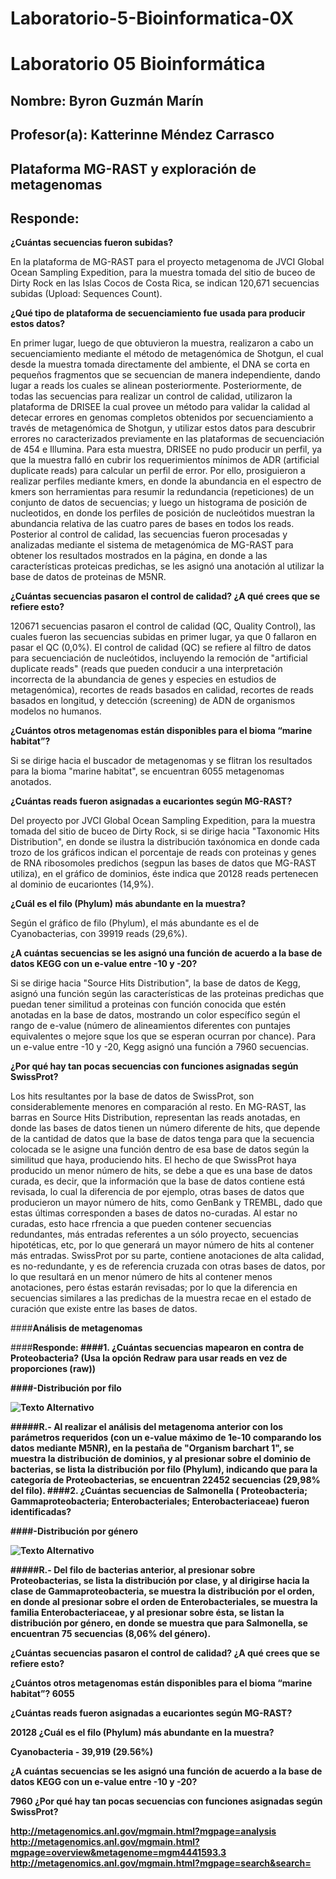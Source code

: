 # Laboratorio-5-Bioinformatica-0X

# Laboratorio 05 Bioinformática

## Nombre: Byron Guzmán Marín

## Profesor(a): Katterinne Méndez Carrasco

 ## Plataforma MG-RAST y exploración de metagenomas

## Responde:
__¿Cuántas secuencias fueron subidas?__ 

En la plataforma de MG-RAST para el proyecto metagenoma de JVCI Global Ocean Sampling Expedition, para la muestra tomada del sitio de buceo de Dirty Rock en las Islas Cocos de Costa Rica, se indican 120,671 secuencias subidas (Upload: Sequences Count). 

__¿Qué tipo de plataforma de secuenciamiento fue usada para producir estos datos?__

En primer lugar, luego de que obtuvieron la muestra, realizaron a cabo un secuenciamiento mediante el método de metagenómica de Shotgun, el cual desde la muestra tomada directamente del ambiente, el DNA se corta en pequeños fragmentos que se secuencian de manera independiente, dando lugar a reads los cuales se alinean posteriormente. Posteriormente, de todas las secuencias para realizar un control de calidad, utilizaron la plataforma de DRISEE la cual provee un método para validar la calidad al detecar errores en genomas completos obtenidos por secuenciamiento a través de metagenómica de Shotgun, y utilizar estos datos para descubrir errores no caracterizados previamente en las plataformas de secuenciación de 454 e Illumina. Para esta muestra, DRISEE no pudo producir un perfil, ya que la muestra falló en cubrir los requerimientos mínimos de ADR (artificial duplicate reads) para calcular un perfil de error. Por ello, prosiguieron a realizar perfiles mediante kmers, en donde la abundancia en el espectro de kmers son herramientas para resumir la redundancia (repeticiones) de un conjunto de datos de secuencias; y luego un histograma de posición de nucleotidos, en donde los perfiles de posición de nucleótidos muestran la abundancia relativa de las cuatro pares de bases en todos los reads. Posterior al control de calidad, las secuencias fueron procesadas y analizadas mediante el sistema de metagenómica de MG-RAST para obtener los resultados mostrados en la página, en donde a las características proteicas predichas, se les asignó una anotación al utilizar la base de datos de proteinas de M5NR.

__¿Cuántas secuencias pasaron el control de calidad? ¿A qué crees que se refiere esto?__

120671 secuencias pasaron el control de calidad (QC, Quality Control), las cuales fueron las secuencias subidas en primer lugar, ya que 0 fallaron en pasar el QC (0,0%). El control de calidad (QC) se refiere al filtro de datos para secuenciación de nucleótidos, incluyendo la remoción de "artificial duplicate reads" (reads que pueden conducir a una interpretación incorrecta de la abundancia de genes y especies en estudios de metagenómica), recortes de reads basados en calidad, recortes de reads basados en longitud, y detección (screening) de ADN de organismos modelos no humanos.

__¿Cuántos otros metagenomas están disponibles para el bioma “marine habitat”?__

Si se dirige hacia el buscador de metagenomas y se flitran los resultados para la bioma "marine habitat", se encuentran 6055 metagenomas anotados.

__¿Cuántas reads fueron asignadas a eucariontes según MG-RAST?__

Del proyecto por JVCI Global Ocean Sampling Expedition, para la muestra tomada del sitio de buceo de Dirty Rock, si se dirige hacia "Taxonomic Hits Distribution", en donde se ilustra la distribución taxónomica en donde cada trozo de los gráficos indican el porcentaje de reads con proteinas y genes de RNA ribosomoles predichos (segpun las bases de datos que MG-RAST utiliza), en el gráfico de dominios, éste indica que 20128 reads pertenecen al dominio de eucariontes (14,9%).

__¿Cuál es el filo (Phylum) más abundante en la muestra?__

Según el gráfico de filo (Phylum), el más abundante es el de Cyanobacterias, con 39919 reads (29,6%).

__¿A cuántas secuencias se les asignó una función de acuerdo a la base de datos KEGG con un e-value entre -10 y -20?__

 Si se dirige hacia "Source Hits Distribution", la base de datos de Kegg, asignó una función según las características de las proteinas predichas que puedan tener similitud a proteinas con función conocida que estén anotadas en la base de datos, mostrando un color específico según el rango de e-value (número de alineamientos diferentes con puntajes equivalentes o mejore sque los que se esperan ocurran por chance). Para un e-value entre -10 y -20, Kegg asignó una función a 7960 secuencias.

__¿Por qué hay tan pocas secuencias con funciones asignadas según SwissProt?__

 Los hits resultantes por la base de datos de SwissProt, son considerablemente menores en comparación al resto. En MG-RAST, las barras en Source Hits Distribution, representan las reads anotadas, en donde las bases de datos tienen un número diferente de hits, que depende de la cantidad de datos que la base de datos tenga para que la secuencia colocada se le asigne una función dentro de esa base de datos según la similitud que haya, produciendo hits. El hecho de que SwissProt haya producido un menor número de hits, se debe a que es una base de datos curada, es decir, que la información que la base de datos contiene está revisada, lo cual la diferencia de por ejemplo, otras bases de datos que producieron un mayor número de hits, como GenBank y TREMBL, dado que estas últimas corresponden a bases de datos no-curadas. Al estar no curadas, esto hace rfrencia a que pueden contener secuencias redundantes, más entradas referentes a un sólo proyecto, secuencias hipotéticas, etc, por lo que generará un mayor número de hits al contener más entradas. SwissProt por su parte, contiene anotaciones de alta calidad, es no-redundante, y es de referencia cruzada con otras bases de datos, por lo que resultará en un menor número de hits al contener menos anotaciones, pero éstas estarán revisadas; por lo que la diferencia en secuencias similares a las predichas de la muestra recae en el estado de curación que existe entre las bases de datos.

####<strong>Análisis de metagenomas</strong>

####<strong>Responde:
####1. ¿Cuántas secuencias mapearon en contra de Proteobacteria? (Usa la opción Redraw para usar reads en vez de proporciones (raw))

####<strong>-Distribución por filo

![Texto Alternativo](http://i.imgur.com/z2ej6qX.png)

#####R.- Al realizar el análisis del metagenoma anterior con los parámetros requeridos (con un e-value máximo de 1e-10 comparando los datos mediante M5NR), en la pestaña de "Organism barchart 1", se muestra la distribución de dominios, y al presionar sobre el dominio de bacterias, se lista la distribución por filo (Phylum), indicando que para la categoría de Proteobacterias, se encuentran 22452 secuencias (29,98% del filo).
####2. ¿Cuántas secuencias de Salmonella ( Proteobacteria; Gammaproteobacteria; Enterobacteriales; Enterobacteriaceae) fueron identificadas? 

####<strong>-Distribución por género

![Texto Alternativo](http://i.imgur.com/4Czfh0g.png)

#####R.- Del filo de bacterias anterior, al presionar sobre Proteobacterias, se lista la distribución por clase, y al dirigirse hacia la clase de Gammaproteobacteria, se muestra la distribución por el orden, en donde al presionar sobre el orden de Enterobacteriales, se muestra la familia Enterobacteriaceae, y al presionar sobre ésta, se listan la distribución por género, en donde se muestra que para Salmonella, se encuentran 75 secuencias (8,06% del género). 



¿Cuántas secuencias pasaron el control de calidad? ¿A qué crees que se refiere esto?

¿Cuántos otros metagenomas están disponibles para el bioma “marine habitat”?
6055

¿Cuántas reads fueron asignadas a eucariontes según MG-RAST?

20128
¿Cuál es el filo (Phylum) más abundante en la muestra?

Cyanobacteria - 39,919 (29.56%)

¿A cuántas secuencias se les asignó una función de acuerdo a la base de datos KEGG con un e-value entre -10 y -20?

7960
¿Por qué hay tan pocas secuencias con funciones asignadas según SwissProt?

http://metagenomics.anl.gov/mgmain.html?mgpage=analysis
http://metagenomics.anl.gov/mgmain.html?mgpage=overview&metagenome=mgm4441593.3
http://metagenomics.anl.gov/mgmain.html?mgpage=search&search=
